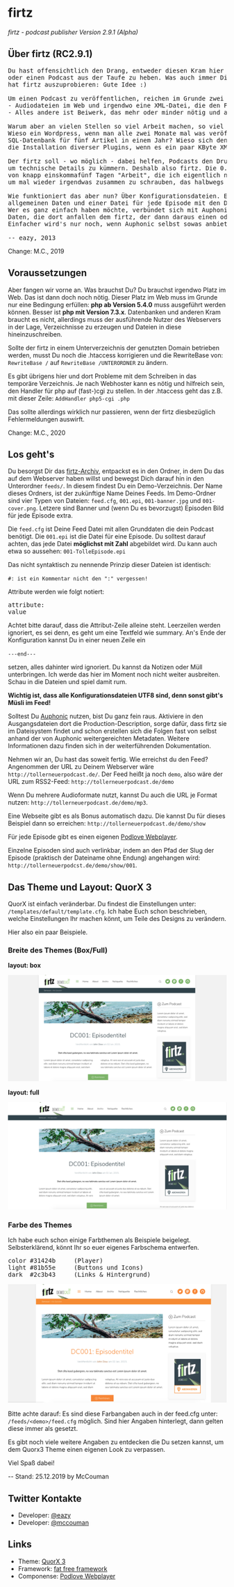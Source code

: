 # firtz


*firtz - podcast publisher*
*Version 2.9.1 (Alpha)*

## Über firtz (RC2.9.1)

<pre>
Du hast offensichtlich den Drang, entweder diesen Kram hier auszuprobieren,
oder einen Podcast aus der Taufe zu heben. Was auch immer Dich dazu bewogen
hat firtz auszuprobieren: Gute Idee :)

Um einen Podcast zu veröffentlichen, reichen im Grunde zwei Dinge:
- Audiodateien im Web und irgendwo eine XML-Datei, die den Feed beschreibt.
- Alles andere ist Beiwerk, das mehr oder minder nötig und arbeitsintensiv ist.

Warum aber an vielen Stellen so viel Arbeit machen, so viel Ballast herumschleppen?
Wieso ein Wordpress, wenn man alle zwei Monate mal was veröffentlicht? Wieso eine
SQL-Datenbank für fünf Artikel in einem Jahr? Wieso sich den Kopf zerbrechen über
die Installation diverser Plugins, wenn es ein paar KByte XML tun?

Der firtz soll - wo möglich - dabei helfen, Podcasts den Druck zu nehmen, sich
um technische Details zu kümmern. Deshalb also firtz. Die 0.1 war das Ergebnis
von knapp einskommafünf Tagen "Arbeit", die ich eigentlich nur gemacht habe,
um mal wieder irgendwas zusammen zu schrauben, das halbwegs funktioniert.

Wie funktioniert das aber nun? Über Konfigurationsdateien. Eine für den Feed mit
allgemeinen Daten und einer Datei für jede Episode mit den Details eben jener.
Wer es ganz einfach haben möchte, verbündet sich mit Auphonic und überlässt alle
Daten, die dort anfallen dem firtz, der dann daraus einen oder mehrere Feeds erzeugt.
Einfacher wird's nur noch, wenn Auphonic selbst sowas anbietet ;)

-- eazy, 2013
</pre>

Change: M.C., 2019

## Voraussetzungen

Aber fangen wir vorne an. Was brauchst Du? Du brauchst irgendwo Platz im Web.
Das ist dann doch noch nötig. Dieser Platz im Web muss im Grunde nur eine
Bedingung erfüllen: **php ab Version 5.4.0** muss ausgeführt werden können.
Besser ist **php mit Version 7.3.x**. Datenbanken und anderen Kram braucht
es nicht, allerdings muss der ausführende Nutzer des Webservers in der Lage,
Verzeichnisse zu erzeugen und Dateien in diese hineinzuschreiben.

Sollte der firtz in einem Unterverzeichnis der genutzten Domain betrieben werden,
musst Du noch die .htaccess korrigieren und die RewriteBase von:
`RewriteBase /` auf `RewriteBase /UNTERORDNER` zu ändern.

Es gibt übrigens hier und dort Probleme mit dem Schreiben in das temporäre
Verzeichnis. Je nach Webhoster kann es nötig und hilfreich sein, den Handler
für php auf (fast-)cgi zu stellen. In der .htaccess geht das z.B. mit dieser
Zeile:  `AddHandler php5-cgi .php`

Das sollte allerdings wirklich nur passieren, wenn der firtz diesbezüglich
Fehlermeldungen auswirft.

Change: M.C., 2020

## Los geht's

Du besorgst Dir das [firtz-Archiv](https://github.com/Firtz-Designs/firtz3.0),
entpackst es in den Ordner, in dem Du das auf dem Webserver haben willst und
bewegst Dich darauf hin in den Unterordner `feeds/`. In diesem findest Du
ein Demo-Verzeichnis. Der Name dieses Ordners, ist der zukünftige Name
Deines Feeds. Im Demo-Ordner sind vier Typen von Dateien: `feed.cfg`,
`001.epi`, `001-banner.jpg` und `001-cover.png`. Letzere sind Banner und
(wenn Du es bevorzugst) Episoden Bild für jede Episode extra.

Die `feed.cfg` ist Deine Feed Datei mit allen Grunddaten die dein Podcast
benötigt. Die `001.epi` ist die Datei für eine Episode. Du solltest darauf
achten, das jede Datei **möglichst mit Zahl** abgebildet wird. Du kann auch
etwa so aussehen: `001-TolleEpisode.epi`


Das nicht syntaktisch zu nennende Prinzip dieser Dateien ist identisch:

`#: ist ein Kommentar nicht den ":" vergessen!`

Attribute werden wie folgt notiert:

<pre>
attribute:
value
</pre>

Achtet bitte darauf, dass die Attribut-Zeile alleine steht. Leerzeilen
werden ignoriert, es sei denn, es geht um eine Textfeld wie summary.
An's Ende der Konfiguration kannst Du in einer neuen Zeile ein

`---end---`

setzen, alles dahinter wird ignoriert. Du kannst da Notizen oder Müll
unterbringen. Ich werde das hier im Moment noch nicht weiter ausbreiten.
Schau in die Dateien und spiel damit rum.

**Wichtig ist, dass alle Konfigurationsdateien UTF8 sind, denn sonst gibt's
Müsli im Feed!**

Solltest Du [Auphonic](http://auphonic.com/) nutzen, bist Du ganz fein raus.
Aktiviere in den Ausgangsdateien dort die Production-Description,
sorge dafür, dass firtz sie im Dateisystem findet und schon erstellen
sich die Folgen fast von selbst anhand der von Auphonic weitergereichten
Metadaten. Weitere Informationen dazu finden sich in der weiterführenden
Dokumentation.

Nehmen wir an, Du hast das soweit fertig. Wie erreichst du den Feed?
Angenommen der URL zu Deinem Webserver wäre `http://tollerneuerpodcast.de/`.
Der Feed heißt ja noch `demo`, also wäre der URL zum RSS2-Feed:
`http://tollerneuerpodcast.de/demo`

Wenn Du mehrere Audioformate nutzt, kannst Du auch die URL je Format nutzen:
`http://tollerneuerpodcast.de/demo/mp3`.

Eine Webseite gibt es als Bonus automatisch dazu. Die kannst Du für dieses
Beispiel dann so erreichen: `http://tollerneuerpodcast.de/demo/show`

Für jede Episode gibt es einen eigenen [Podlove Webplayer](https://github.com/gerritvanaaken/podlove-web-player).

Einzelne Episoden sind auch verlinkbar, indem an den Pfad der Slug der
Episode (praktisch der Dateiname ohne Endung) angehangen wird:
`http://tollerneuerpodcst.de/demo/show/001`.

## Das Theme und Layout: QuorX 3

QuorX ist einfach veränderbar. Du findest die Einstellungen unter:
`/templates/default/template.cfg`. Ich habe Euch schon beschrieben, welche
Einstellungen Ihr machen könnt, um Teile des Designs zu verändern.

Hier also ein paar Beispiele.

### Breite des Themes (Box/Full)

**layout: box**

<img src="https://raw.githubusercontent.com/Firtz-Designs/firtz3.0/master/doc/img/screen1.png">

**layout: full**

<img src="https://raw.githubusercontent.com/Firtz-Designs/firtz3.0/master/doc/img/screen2.png">


### Farbe des Themes

Ich habe euch schon einige Farbthemen als Beispiele beigelegt.
Selbsterklärend, könnt Ihr so euer eigenes Farbschema entwerfen.

<pre>
color #31424b     (Player)
light #81b55e     (Buttons und Icons)
dark  #2c3b43     (Links & Hintergrund)
</pre>

<img src="https://raw.githubusercontent.com/Firtz-Designs/firtz3.0/master/doc/img/screen3.png">

Bitte achte darauf: Es sind diese Farbangaben auch in der feed.cfg
unter: `/feeds/<demo>/feed.cfg` möglich. Sind hier Angaben hinterlegt,
dann gelten diese immer als gesetzt.

Es gibt noch viele weitere Angaben zu entdecken die Du setzen kannst,
um dem Quorx3 Theme einen eigenen Look zu verpassen.

Viel Spaß dabei!

-- Stand: 25.12.2019 by McCouman


## Twitter Kontakte

- Developer: [@eazy](https://twitter.com/eazyliving)
- Developer: [@mccouman](https://twitter.com/mccouman)


## Links

- Theme: [QuorX 3](https://github.com/Firtz-Designs/QuorX-III)
- Framework: [fat free framework](https://github.com/bcosca/fatfree)
- Componense: [Podlove Webplayer](https://github.com/gerritvanaaken/podlove-web-player)

